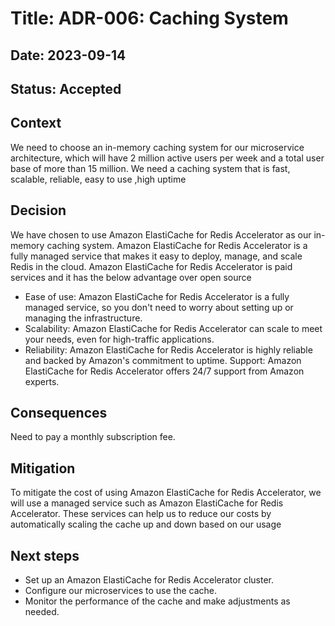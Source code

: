 # Title: ADR-006: Caching System
## Date: 2023-09-14
## Status: Accepted

## Context
We need to choose an in-memory caching system for our microservice architecture, which will have 2 million active users per week and a total user base of more than 15 million. We need a caching system that is fast, scalable, reliable,  easy to use ,high uptime
 
## Decision
We have chosen to use Amazon ElastiCache for Redis Accelerator as our in-memory caching system. Amazon ElastiCache for Redis Accelerator is a fully managed service that makes it easy to deploy, manage, and scale Redis in the cloud.
Amazon ElastiCache for Redis Accelerator is paid services and it has the below advantage over open source
* Ease of use: Amazon ElastiCache for Redis Accelerator is a fully managed service, so you don't need to worry about setting up or managing the infrastructure.
* Scalability: Amazon ElastiCache for Redis Accelerator can scale to meet your needs, even for high-traffic applications.
* Reliability: Amazon ElastiCache for Redis Accelerator is highly reliable and backed by Amazon's commitment to uptime.
Support: Amazon ElastiCache for Redis Accelerator offers 24/7 support from Amazon experts.


## Consequences
Need to pay a monthly subscription fee.

## Mitigation
To mitigate the cost of using Amazon ElastiCache for Redis Accelerator, we will use a managed service such as Amazon ElastiCache for Redis Accelerator. These services can help us to reduce our costs by automatically scaling the cache up and down based on our usage

## Next steps
* Set up an Amazon ElastiCache for Redis Accelerator cluster.
* Configure our microservices to use the cache.
* Monitor the performance of the cache and make adjustments as needed.
